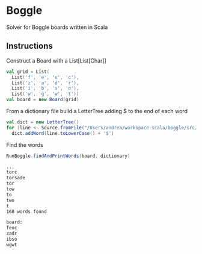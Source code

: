 # Boggle

Solver for Boggle boards written in Scala

## Instructions

Construct a Board with a List[List[Char]]

```scala
val grid = List(
  List('f', 'e', 'u', 'c'),
  List('z', 'a', 'd', 'r'),
  List('i', 'b', 's', 'o'),
  List('w', 'g', 'w', 't')) 
val board = new Board(grid)
```
From a dictionary file build a LetterTree adding $ to the end of each word

```scala
val dict = new LetterTree()
for (line <- Source.fromFile("/Users/andrea/workspace-scala/boggle/src/main/resources/dictionary.txt").getLines())
  dict.addWord(line.toLowerCase() + '$')
```
Find the words
```scala
RunBoggle.findAndPrintWords(board, dictionary)
```
``` bash
...
torc
torsade
tor
tow
to
two
t
168 words found

board:
feuc
zadr
ibso
wgwt
```
